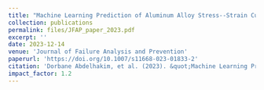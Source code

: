 ```yaml
---
title: "Machine Learning Prediction of Aluminum Alloy Stress--Strain Curves at Variable Temperatures with Failure Analysis"
collection: publications
permalink: files/JFAP_paper_2023.pdf
excerpt: ''
date: 2023-12-14
venue: 'Journal of Failure Analysis and Prevention'
paperurl: 'https://doi.org/10.1007/s11668-023-01833-2'
citation: 'Dorbane Abdelhakim, et al. (2023). &quot;Machine Learning Prediction of Aluminum Alloy Stress--Strain Curves at Variable Temperatures with Failure Analysis.&quot; <i>Journal of Failure Analysis and Prevention</i>, 1-16.'
impact_factor: 1.2
---
```

